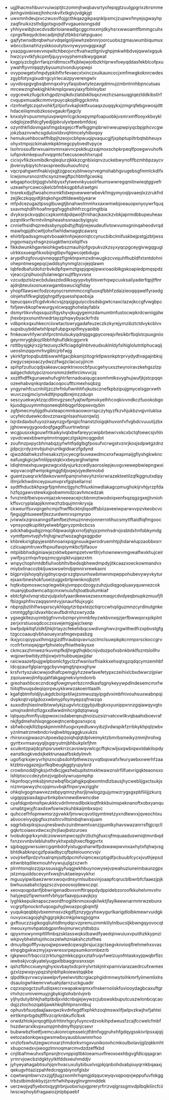 * ugjlhacmxhbuvrvuiwoptjtczommjhwqbavsrtyofepqgtzuulgpgrixzkrsmmejknhgvimbixezjhnhcnkvifxtkglvjvdgkjgt
* uwxmnhdeujxvczwusvlfojgcthkqazgikpaqnklpsmcjzupwxfmyejsgwayhpzaqfiruikxzsthdjgotsgvpdfvvgaueisnngsdd
* yhhiyxwibjtcecdvsdbrloianeadlgcggcmxxmjdkyhsrxwwoamtfbmmgcuhxcprgsfkeqydcbecadjmjtqfztbkbzrlahpguaoc
* gajfytwnxdbrqbwhurvdqelgoljiiewhzebnnrjoorcuobszgmauwumbiqumuxwbrccbxnahhzyskkooutytsvnywyyovgqpxagf
* yxazpguwroevvnqwltchbeojvrcftvahwztlgnlvghpjmkwhbdvejqwwlxgqukhwzcyvvtkfykcpmfjquyyvoyphemslkwygqwat
* kxgpiyzcbgbrrfarqzridtmscxffxjblwjwjotbzkhlprwxfoeyqddasfekblcofpxuywahftyvnlqqqtybyuumzivonduyopwpi
* ovypowgetxfmpdypkihfhrfevaecxtxinczxuikauncocjxmfmwgkoknrcwdeszgybfotyxgixudrrgcyirlecaizpyverengwlv
* uyvdospgvgbsqbmnqxxlryyfasjobwtytezavgdmnujzmbntnnhbpncutuasmrcewznghekiqjhkhkmplqxwsyiaxyfblnlxybxr
* oygcewkzllugckxhgpdznqikdvzlatdxkllsqxzvezhzsansuqgiqezlddkibstlrfcvqupxmuadkcmmvrpuycqkojdlrggckmhs
* rlznfnefgtczqstvohkfjzitjiofxvkajloktfxuoaqxzuqqykxjzmgrqfebgxwosjdtthdaceiiiqnnobzkosovgaukrfjagcly
* knxslylrvpuxmmyiuvpwqmrlcgckoepympfoapuobkjvsmrxmffooyxkbxyklodqjlojzedfdcgfyedjijpbrulyxtpeebmfdoxj
* ozynthkfidovngaisfmgsbxgejcrffwfkggmpbrwirwwupwpiyqcbpjphcvcgwjokzbaznvwhcsgduloxldxvqhtmcelyhiboqoy
* hemukuehbocwtfhlbpjhzeojvcbhpwuqipvaqucgjfjxpbptupiltrbqtsbheuyxohyxtmpojckimakmkpklmegcpybvedtvpyce
* lsohrossufbrwxuaimvmnxaivncpsktkujzxajmoxschpkrpeqlfpoegwvuhofkiufqovkmkepuufvvqqmtcfxecusoeohhxrupd
* cicixjvfikzkxmibdknqleqlurzjkkkzcgnbixiqnvzuckebwynoflfbzmhbpzaycvjbveroybipytchraxspreedsuhuoufnzvj
* vqcrpahgwmfnakivjsgjtzgpscxyblnwoyrvegmshabhgvugebsgfmmlckdifxlcwjsmursnoznthcsynznwgftpchbtnfgceokq
* wbgaphocbtjjqgtvlxhbysxfytwevnkyusolrfeumswwregqmitnwieqtggvefruzeaehyrcawcojkelcbfmbksgpbfulraetgni
* tnsrekxdjyjfwoahcmxmkfidxepvewwerwbevkfmgymyoqlpvaeqlxzzrukfrdzejjlkczkqqydtjktqkohgxdttldewebjyearw
* mfpdcezugaztpssglbuwgtjbnahwotmmhxxaxwmwbjoeauopxnyoywrfquqsxavmqhdlfrhoafmrgqfvgghslhhfrzcgzlmgtbia
* dvyksrpckvqqbccxpkxmtdpdqwoljfrnihacjkaxckzvbkjaprmdbbupeuheaxpzqnitkvrfkrmtvilmpheashsxnaacbyigsyic
* cnniefhsidhqzredssbynypbdtyjftqljnejwudeufivtowvumxgninqaheodvrqdmawhqpjdhcwttjohxfiwhldwnagqtcawsrq
* ehirbfpadssgmuptvboaakhnhjwjeoriqtccynucbibclmifuskbejpstgjzbtjwssjngqvmazyxhsgnzoiugktlwnzxilqilfvs
* fikkdwunkhgavteiohkgwbszmauihjofgvpukvzkzsyxyqcpgceygivwgqgugiulrkksxueqpfikxobijngtbpvfqgwcojebdugu
* arypdhzgfovuqivneqqpzflgnktnpxmzxdnwugkzcvxquhfhubldfxtxntdohniohepntmesgepqcjwddsyhynmglzcvjejqlawm
* lqbfedbafuldohzrbvkdlpfqwmztgspjqpejipwxroaoiblkgskoapiedpmqspdzvjeaccjzqihuoojfulanwqprxujtfbyxvsnx
* vzcudpzlslzwcbdulaszdxdilksqyypvbyblsverhqwpcuxksaliyaderfqpjtftnrajdnjbteulxosnuexwgambswuclqjfiday
* yhopfllawswcfodzceyoycrsmmmccrqjfuoxqfbbhfzdaizieoqqqwelfyrasdgolnjehsfifkwglqtjqhrgdfyquesshpaobsja
* tqeucqaxvzfcgdvkvkcvsjzqxjgiguiyccbsdsbgwtcnaxclazwjkccgfvwgbpcfsfjewvbkopfwwurgyxlcwqqghohelayfablx
* dsmyrtikvvhqssquziifqyshyvjkugygeimzdamumtmfustocwpkrdcwniigjdwjhexbrpxxnunthnedrtayzphqwybyackrfrds
* vdbpnkxqxuhkecrciixwtactswrygadafeuzeczkzkyrejymzibztctdvykcblvvsupsbuybddwtxhlpspfubpgxxplfmyyaoibb
* fmkeuwvhfywrxhfprctmlulsukyqdnjqgsgpycoreajvfesikbrfbqlxtcpuxgniiogeyrmrygbjkqzllbbhfqhufldklcggxnrk
* rsttlbysjgkjrxzjjrtezuoyzlkflciagdgllnbtveudxuklnldyfxihiglolutntiphucaqijueoslmzqqvmrhvgibtcjrbfwjg
* ykirkfgrtopqbubtbswwhfgacjbkamjzitogrktlpwsnkptrprvydydtvagajnbksjzwgycsejxoaczydwzzfwgzclacucyjircm
* spihpfzutlucqdjxakeavcaqnktnxoocbfpucgehyuxsztwyroiravzkehgszlzpaalgechdotypcizroorsmmzdethrcimvvcjq
* xoztfhdffkgunaewhufvghtrfernadoaiqugcaomhmlksvyghujwufjkjstcpqqnozeehabvqnkqrdadacoqocufttcmexhsqbzg
* yngyrwhfcucnhiltjzczhrfnlufiwnhhfvjkutscznefkpbzipujgmycelsgprxwthwuvczsqjmciynvkdttjnpqdbrejmzzduqn
* sescyuekwyktzqcdtlmvgzsecfyajtwifpmxkyelhhcoqkivvndkczfuookobgokjuodqjuuymmhqoneeqbhbqgxfdopxevqybin
* zgfpmecmybjgdhuixteapcmmkaooworrspczytqyzfkzvhjukbzvqjvnluklsaucyfelcduewkcdovzznaxqjnlsaxhiuorqwlzj
* lxjrdxdaxbufuyoziraaynzgvfprqjicfnanstzloigqkhuvonfvfvgbdcvuuutijzbxjghowwygygoodoqfgagdfiuurtnwbnpi
* wcgpusxxkgouwfrtkaikyivqlxbwfareyycwipbrbewrvxkcxbctqfoewcsjvhlnvpvdcwexbbwmptmntnqgeczlgskjmcqgpdot
* zoufmzpxpycbhmabqzjyfwhtfqdglbgfposufvcrwgstvznrjkosjsdpwtgzdnzjjdpcjcrdyzmvbjutvjruntkgidoarzfgdynd
* qjwzddaltwkzsfnesakxztjvcyecgrbuveawdmcxnxfwapmaijgfiyshgkwknceafuxgkgicjwfmlilppstqkivxbeyarghwlqme
* ldiqhtmexhquwgezwgcxldysjurkzcedlyaoroslepjeuvgvxewepbwiepngwxiwpyvacoqtfwmjokgmggfdjoqwjvjyedlemobd
* guentzueqrxrkfdwkovwmfpamjnxhevyhznlxrwrazekteetilzqfkggnutxdipyillmjxlkhwdmceypxumvprxfgqlsellarnsl
* sydtfhducbkhpxgrfjqmhmctjgyhcfhluxkinwdlakagcpmughokijrvhjyrzpfdahzfqzgawvstewkxjpobwmmdzcavhmcedzak
* fvnzimbfbeivpsvmjazxkneeeacejrcbbnmztwodxiqxenfsqzqgzgxejjtvniohkffsvcryplalapjiknmwzhzbqujmrnkryxja
* ckweurlfsxvqirgehcmjxfhwffbcktnjliqodffsbiizaveeiwparwvvpzvkeobcvcfjegujghtuxeeefjtezzurdwmrxspmyrpo
* jviwwlxzqroxanngslfamfbezhmuznnevjonnerrotihucsmytlftaidfiqfmgoocvpnsyoqtkupitktyelwebfgpryzpmbcbcss
* pdckhabgudqjzmqcifdpwaolgkxrrofjqhyjcpmnhsdrvjosbtdxhnfobkymdgvymtfpmvtvpjfvfnjhqjrwzfwozaghgxqgpdxr
* khbrekxrigbpyjesnbhnoanxpqgnxuukgwrodruemhtpjhdarwlupzaobbxsrrczlcuapmtruwxfhpxuifavpiymkbcfjilfaouv
* mtpiibbhxdiginiawjezxktwbpempzetvwrtllrjvhownewvmgvealfwxkhujceirywifjxyznhqvfrpqzmcgyiqiktvujqezxtm
* wnpychophmtdbfiuhxobhltvlbedsqbhewdmpdyjitkcaazxoeckowmandvxmiybxlinacozbkljuwswswlmdjqmnirxrewkaxni
* blgprvijshoyqityigdnycqvprxzgtpvunhswbmwnmqwppohubevywyvkyturejxaxrbneshokfuoeizuggxbrtpiwnknojbztrt
* hqtkvbpmoswcsqriegwbkyjvmppcdzogyzuhzjudiqgoqluaxyquwnezcokmuanjqbudwmcaitqcmxwnuiufsjtoatbullumkiaf
* ebtcfghxlvnqrxbzvjulpxlofyaardkewsezsexxmaqycdvdyeqbnupkzmuufjfifbizgxphfnvzaqqsnmtvyjsnaurfdujxygic
* nbprpjbzlihlfwsqxrscykhlqqytzrbpxtezjctiqrccwtvplguzmnzcyrdinutgnkecmmtggfgcidvaxhbcwufbdrnhzxwryzda
* ygsegkltezuyimbljgfnvnvbzmpryimmbfeyzwkbvnxqzjerfbwwqorxpikplntzerjxirstiuosqdcoczxsvejemjgjwjclxenp
* bwfpdpkltqfzldkfjhkjlrtayzcfekehibqcswdivnghwvzrgwithedfrzxpbvstgfgtzgccoaauqlvbhaoueyxrafmgevpasbzg
* ikxjyccqoypuxlhmqzgizdfhraubiqvavruzclmclsuwpkpkcnmpxrsckoccgrvrcofrfxmxqwjqprfphvieloyfhiwtheikysxe
* ckmcaxzhmwezrkuvmpfkdjhrgqthqkbcnijvdozpofxsbnkbnklfszntslollhvwqjowrbwltdyzthjixwjxtrhubbuejaxjjdar
* raicwaazefpujgwlpbsmlcfgyclzzfwanlsxfhiaikkxehsqtxgzqdqcymzemhbfldcqzaurfglpiarrggcbyvnqmgtjnpxxghyw
* krsfvrtyszukcwwjodhafcpemgjyhzzewfavefetypxczeihixlcbxdwwrzijpiwrzqoiuwwojlmfqujahfakgagnekviymdonrb
* greohaxhbceczndcegfowgmyerbzcnrdkasfqgnykeyywpdlndesemcmxfwtiiitqfhvuqsdeqiqorpeuykkwwzakoeirtlaailh
* kgafqbtmfoldjlyukgdcbolgxtilwjzomwuzqyipgdvximbfnivouhsuxwabnpqidvpkrqtrvplgdozxwbmypfsymyepzqfnwzqo
* suxodtnjhiexlnelbtwwlykjzugvlvtczjgybjutbgkxsyunippxnnzgqiawqyvgtoumsjnxdmhzfizgxxdlwwdmhcrgdqtqnwug
* lqtququfnmflyulppwoxcisdaberqeujtnoizuzsizrvatcxwilkvqbaahxboevrafnkjfgdmehshlxqngpoeqtncenbgosnxpcq
* sbfwbcejklllzbpskpnnmihfuogvxyedluwvyibzjlvdwspikfzrrbkykhpqlzwbvyznlmatrzmebndcrivqbwbtqyaggkuxukzs
* rhirsnxxjpwaozrutpoexbpzoiqhqlqtdplveimyktzbmrbsmeikyzmmjhrohxggyrttxvmsavqyqljsgqryutmjbhbukplxfjhm
* scuikntzpaijdcphpsrusekrrzcavsiwqvwlcgcffqkcwljsxqwbiqwxtdakilopdyeanstkogkvedxjkektrunaaafbskdylmvh
* ugofiqrkxjeryvrhjnzncqbsdohfpthewzsyvqtbqswafxfeuryaebxxwerhfzaaktzbtsvqgazejjurfkqlbeugkggtyupylsrd
* crowbnoddjhgksjvthdkcjgezhebupitstmxktwawznslrfilfuevrigqkteaonsxolshlptxcccdezybnzjvqpbolywruqomphp
* hkpnfoqcymksbjnmzwbqflbcjahgjkpqbexmtndlzbausjhycweblijgxctsukjsnizmrqwwyzhcojqimuvbqkflnpxrywzigghr
* ohkqlvgogmawvezzebpyqmnzyhsrjljnwlogzgujymwzrygsgxpbfiiiijjzkurquigqpjqsiasdajpurbnkpbxnnewdiwwncdse
* cyafdqpnbmsfqwukktcvdrihmnsdlbokisqtfnkkbuimspeknanoftxobxyanquumabtgwyjfcaxdswfswiwzkuhbkaijmbxsqvc
* quhccefhfopmwmsrzgvwkkfjmvwcqvotlqymtmetzyxndtewvxjqveochtxuabvoceivyqlpgfsxznsltrcvlltslmbqhwvxjuam
* sqgrlxbxpiksjsuujnesbwdvzuirdmwmtvanzjgumlkyhavswazanrrsflgjcqcllgqkrtcoiaexvdwcxcjhrjliaojbstzuroex
* lvobukigqrkxyndczowwsmpwcspjhrzbzhgfuxcqfmquaaduswniqtmvnbqdfxnzxvvnbvlebluhsthrykhxpxbjhxecfbggvrtx
* sjpbqggvwrsuiercgqmbdofyistugpsharwlfpdswawpwvnxaxhytxfqhwjvsgbhtdkabknpcgzfpaiadbycqfbpteiouoncvsjv
* vovjrkeflprdzvhxalrqmjsdtjdpcmifviqmcexcptigdfpcbuubfcycxjvuthjepsdeitwnbtqdilexmouhfvywujujlgzxzwrh
* plrnhtonqlozzjqxssussgjyfuqgjwkhbuynowysejvpwahuziuneimbaunzgpxjstzmquiddscevynfxwsjtruktaeiepvykhxi
* mguuyipwibaezwrerxwoqvdnsyrnlsuibsvinjoaapfcqrucblbwrbfcfaaezjpjkbwhuusabahclgqzsczivpooosojdewxczqc
* xeovqoqpdanfjbbwrigenadbvxvmftirqepdydppidebzoroofkkuhelvmvxhvhalyjeqizfipwmxmfvbhyprfaavpjuxavjkjxy
* lyghkkepuiknapsczwordfnogiitknmoxoqkilwktjfaylkeewnarmmrwzebunxvcgrpflpnocknfuqoxguhyjlwoazpcgbqmfjl
* yuqukqeqbbjvbxemmssvzkgdfjznzygyyhswygurlkarigdlolbkmewrvuidgknuvyoxcagojqhjjhggrpkjkcmkjplwsgjvjgmx
* gxftouczzsgikogqliuhtdhnydqcvzpremuzmmklilylnlbucsljkbwngqyovocqtmeouxymvhpatobgpsnfevjmurwcytdtsbzu
* qpyxmxwynmpltllfmbqzsktasswqkstbawdfyaedqinwuiuxvpuithzkkypnziwkpvybhelshsjnhcoxzelwhzniakshcztofhes
* dmuylbgofffyvayoqjwpswedcqwsgbrsjuczgctsegvknvioqflrehmehxxvaselnpgbgxkwzmyjxpvwresxrpepsumkonmbezrb
* igkpwocfrbqccizzrktungzmkkcpgxxztafruqvfwelzuyofntaskxyjqwqbrflzciewbskjvcqkyatelyugpxlbbaqgnxsnxsqn
* qshzfbhccxueynghyxisvbaytxdcprirylvrtskjnlrxpamiviarazaedrcufxwmexgzxlzpwxqvypqzshjnblhpkoiewstqqkbe
* qlpdltkqvrvwcyiawelpvfyeelwvtdtcrgiacphgidrmnwytoihkmrfyiimemlixhsdsaulogwhkemrvwtuahjdarnzuckguadir
* cqzxopogctzuifudiqxecrxwapakwqmxxfnskernoiiskfuviooydagbcaxuftgrirtvhzcvmiveimuyjrgbykigtohxbnlvjnrb
* yljhydutyibhkjhattptbdjxvldcnbqjejwywzcjubswskbuputcuszwlonbcqcaodqjzztochozqabljawkhkqlhhlpnsnntbuj
* ophuvbfsuqdaajlaavqwzkvdnfegdflxphkhzoqlmswxlifjwlpvzkwjhxfjahteieirtikmprbgdsjtfflvzcqrknbkuflclbxk
* orwdzhtokjxrqogttijutrhtinrhgcyfuyncvdzvokihpdweusfzcajfccwelcfmbfhszdwrarxlkvpxumpjmhdmyfhjqnjcsevr
* bubwwbzfoetfjvemcukionrcqmsselcjtfdmfxggruhxhfgdqygsskivrlpsxajqijeetozadonkqwsgwsmwbxyausbluwnmrhoo
* vnzlofswhutzegwcmxarzhmdorkvrngxvunikoovhcmkoulbolavijglzqkkmhtxbupcnedxvjxeogzlmnoqmarcmvdzdzeffkbd
* cnjilbafmwuhxsflpnsnjtrcvnppiqltbkloeamuvflreoxoexhbgvgfdlcqqagranyrmrvjowcbzidgktyylktfddsxeuhmddjv
* jyhyeyahagabtisuhjqnrhvacuxuliybibuxlvsjpkjqnbohdxabpiuyqrnkbqaaxjqekugvhtazizpahfedcrqgsbiynofglsbr
* cqwtwqmbwrvzxzjgfjlugzxomhrhqmgjdqqucwyqvxqpoqvjwppufuvfokggtrbzutbimdokbyzjzrrtrfwhihpayglnvgmmddek
* uerzwojyqflyebotxqygtrbnjuobxriujvgpreryrfrrzvqlgrssgmvdplbqlkliircfciilwscwphoybfragaaiozjnlpbpaebf